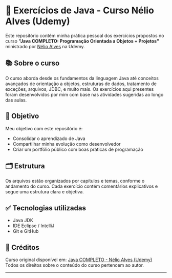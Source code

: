 # 🚀 Exercícios de Java - Curso Nélio Alves (Udemy)

Este repositório contém minha prática pessoal dos exercícios propostos no curso **"Java COMPLETO: Programação Orientada a Objetos + Projetos"** ministrado por [Nélio Alves](https://www.udemy.com/course/java-curso-completo/) na Udemy.

## 📚 Sobre o curso

O curso aborda desde os fundamentos da linguagem Java até conceitos avançados de orientação a objetos, estruturas de dados, tratamento de exceções, arquivos, JDBC, e muito mais. Os exercícios aqui presentes foram desenvolvidos por mim com base nas atividades sugeridas ao longo das aulas.

## 🧠 Objetivo

Meu objetivo com este repositório é:

- Consolidar o aprendizado de Java
- Compartilhar minha evolução como desenvolvedor
- Criar um portfólio público com boas práticas de programação

## 🗂️ Estrutura

Os arquivos estão organizados por capítulos e temas, conforme o andamento do curso. Cada exercício contém comentários explicativos e segue uma estrutura clara e objetiva.

## ✅ Tecnologias utilizadas

- Java JDK
- IDE Eclipse / IntelliJ
- Git e GitHub

## 📌 Créditos

Curso original disponível em: [Java COMPLETO - Nélio Alves (Udemy)](https://www.udemy.com/course/java-curso-completo/)  
Todos os direitos sobre o conteúdo do curso pertencem ao autor.

---
